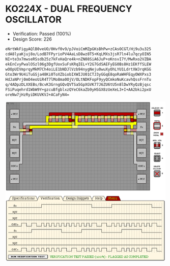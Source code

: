 # KO224X - DUAL FREQUENCY OSCILLATOR

- Verification: Passed (100%)
- Design Score: 226

```
eNrtWkFigyAQlB0veUO/0Hvf0v9/pJVoiCmMZpGKsBhPw+zCAsOCGT/Hj9u3u325
cdA8lyaKjuj8o/LodB7FPyrioPV4AaLsD8wz8T5+KqLMXs3jsR7ln4lu7qcyOIN5
NI+te3x7mwseRSsdb25z7kFxHaQre4k+nZN08SiA6JuP+oKnsvI7Y/MwRxo2VZBA
ekEnCvyPwalOSzl06g3DgfUoxSuFsKRqIEL+Y2G7GdSAEFyEG0Bs8Hz1EKffSLEW
wOOpUIVmprqyMkM7Ch4oiLE1bNDJlVzb94nygNeju0wuXyOhLYU1LdrtXWJrqKGG
Gto3Wr9U4iTuGSja48Ki0ToXZbiobIXWIJU01CTJ3yGGqE8qoRaWHFEqyOWXPxs3
HdJaNPrj0mO4eoUiR4T7lMo8ma0OjV/OLtNDKFopF9yyQCmkoNuKcavhQssFrnTu
q/4ADpzDLXXEBs/BcvK3GrngGQvQVTSa5GpXGVK77J6ZU6tU5n8lDwYRyQzBjqsc
FSiPuqehrd1WbW9Y+gzcuBfgblxzQYeC6kaZb9yHSGX8zUeXeL3+I+AA2bki2pxU
oreNw7jHzRyiDKUVKVJ+ACaFyN4=
```

![08 KO224X DUAL FREQUENCY OSCILLATOR](./assets/08.png)
